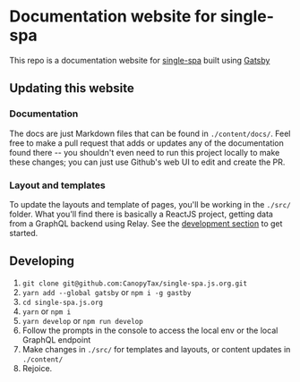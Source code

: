 # Documentation website for single-spa
This repo is a documentation website for [single-spa](https://github.com/canopytax/single-spa) built using [Gatsby](https://www.gatsbyjs.org/)

## Updating this website

### Documentation
The docs are just Markdown files that can be found in `./content/docs/`. Feel free to make a pull request that adds or updates any of the documentation found there -- you shouldn't even need to run this project locally to make these changes; you can just use Github's web UI to edit and create the PR.

### Layout and templates
To update the layouts and template of pages, you'll be working in the `./src/` folder. What you'll find there is basically a ReactJS project, getting data from a GraphQL backend using Relay. See the [development section](#developing) to get started.

## Developing
1. `git clone git@github.com:CanopyTax/single-spa.js.org.git`
1. `yarn add --global gatsby` or `npm i -g gastby`
1. `cd single-spa.js.org`
1. `yarn` or `npm i`
1. `yarn develop` or `npm run develop`
1. Follow the prompts in the console to access the local env or the local GraphQL endpoint
1. Make changes in `./src/` for templates and layouts, or content updates in `./content/`
1. Rejoice.
